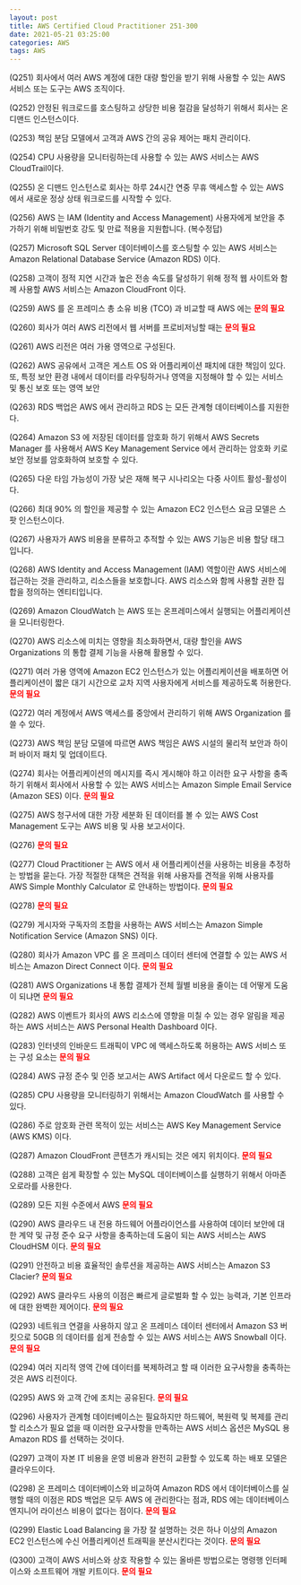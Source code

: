```yaml
---
layout: post
title: AWS Certified Cloud Practitioner 251-300
date: 2021-05-21 03:25:00
categories: AWS
tags: AWS
---
```


(Q251) 회사에서 여러 AWS 계정에 대한 대량 할인을 받기 위해 사용할 수 있는 AWS 서비스 또는 도구는 AWS 조직이다.

(Q252) 안정된 워크로드를 호스팅하고 상당한 비용 절감을 달성하기 위해서 회사는 온 디맨드 인스턴스이다.

(Q253) 책임 분담 모델에서 고객과 AWS 간의 공유 제어는 패치 관리이다.

(Q254) CPU 사용량을 모니터링하는데 사용할 수 있는 AWS 서비스는 AWS CloudTrail이다.

(Q255) 온 디맨드 인스턴스로 회사는 하루 24시간 연중 무휴 액세스할 수 있는 AWS 에서 새로운 정상 상태 워크로드를 시작할 수 있다.

(Q256) AWS 는 IAM (Identity and Access Management) 사용자에게 보안을 추가하기 위해 비밀번호 강도 및 만료 적용을 지원합니다. (복수정답)

(Q257) Microsoft SQL Server 데이터베이스를 호스팅할 수 있는 AWS 서비스는 Amazon Relational Database Service (Amazon RDS) 이다.

(Q258) 고객이 정적 지연 시간과 높은 전송 속도를 달성하기 위해 정적 웹 사이트와 함께 사용할 AWS 서비스는 Amazon CloudFront 이다.

(Q259) AWS 를 온 프레미스 총 소유 비용 (TCO) 과 비교할 때 AWS 에는 <b style="color: red;">문의 필요</b>

(Q260) 회사가 여러 AWS 리전에서 웹 서버를 프로비저닝할 때는 <b style="color: red;">문의 필요</b>

(Q261) AWS 리전은 여러 가용 영역으로 구성된다.

(Q262) AWS 공유에서 고객은 게스트 OS 와 어플리케이션 패치에 대한 책임이 있다. 또, 특정 보안 환경 내에서 데이터를 라우팅하거나 영역을 지정해야 할 수 있는 서비스 및 통신 보호 또는 영역 보안

(Q263) RDS 백업은 AWS 에서 관리하고 RDS 는 모든 관계형 데이터베이스를 지원한다.

(Q264) Amazon S3 에 저장된 데이터를 암호화 하기 위해서 AWS Secrets Manager 를 사용해서 AWS Key Management Service 에서 관리하는 암호화 키로 보안 정보를 암호화하여 보호할 수 있다.

(Q265) 다운 타임 가능성이 가장 낮은 재해 복구 시나리오는 다중 사이트 활성-활성이다.

(Q266) 최대 90% 의 할인을 제공할 수 있는 Amazon EC2 인스턴스 요금 모델은 스팟 인스턴스이다.

(Q267) 사용자가 AWS 비용을 분류하고 추적할 수 있는 AWS 기능은 비용 할당 태그입니다.

(Q268) AWS Identity and Access Management (IAM) 역할이란 AWS 서비스에 접근하는 것을 관리하고, 리소스들을 보호합니다. AWS 리소스와 함께 사용할 권한 집합을 정의하는 엔티티입니다.

(Q269) Amazon CloudWatch 는 AWS 또는 온프레미스에서 실행되는 어플리케이션을 모니터링한다.

(Q270) AWS 리소스에 미치는 영향을 최소화하면서, 대량 할인을 AWS Organizations 의 통합 결제 기능을 사용해 활용할 수 있다.

(Q271) 여러 가용 영역에 Amazon EC2 인스턴스가 있는 어플리케이션을 배포하면 어플리케이션이 짧은 대기 시간으로 교차 지역 사용자에게 서비스를 제공하도록 허용한다. <b style="color: red;">문의 필요</b>

(Q272) 여러 계정에서 AWS 액세스를 중앙에서 관리하기 위해 AWS Organization 를 쓸 수 있다.

(Q273) AWS 책임 분담 모델에 따르면 AWS 책임은 AWS 시설의 물리적 보안과 하이퍼 바이저 패치 및 업데이트다.

(Q274) 회사는 어플리케이션의 메시지를 즉시 게시해야 하고 이러한 요구 사항을 충족하기 위해서 회사에서 사용할 수 있는 AWS 서비스는 Amazon Simple Email Service (Amazon SES) 이다. <b style="color: red;">문의 필요</b>

(Q275) AWS 청구서에 대한 가장 세분화 된 데이터를 볼 수 있는 AWS Cost Management 도구는 AWS 비용 및 사용 보고서이다.

(Q276) <b style="color: red;">문의 필요</b>

(Q277) Cloud Practitioner 는 AWS 에서 새 어플리케이션을 사용하는 비용을 추정하는 방법을 묻는다. 가장 적절한 대책은 견적을 위해 사용자를 견적을 위해 사용자를 AWS Simple Monthly Calculator 로 안내하는 방법이다. <b style="color: red;">문의 필요</b>

(Q278) <b style="color: red;">문의 필요</b>

(Q279) 게시자와 구독자의 조합을 사용하는 AWS 서비스는 Amazon Simple Notification Service (Amazon SNS) 이다.

(Q280) 회사가 Amazon VPC 를 온 프레미스 데이터 센터에 연결할 수 있는 AWS 서비스는 Amazon Direct Connect 이다. <b style="color: red;">문의 필요</b>

(Q281) AWS Organizations 내 통합 결제가 전체 월별 비용을 줄이는 데 어떻게 도움이 되냐면 <b style="color: red;">문의 필요</b>

(Q282) AWS 이벤트가 회사의 AWS 리소스에 영향을 미칠 수 있는 경우 알림을 제공하는 AWS 서비스는 AWS Personal Health Dashboard 이다.

(Q283) 인터넷의 인바운드 트래픽이 VPC 에 액세스하도록 허용하는 AWS 서비스 또는 구성 요소는 <b style="color: red;">문의 필요</b>

(Q284) AWS 규정 준수 및 인증 보고서는 AWS Artifact 에서 다운로드 할 수 있다.

(Q285) CPU 사용량을 모니터링하기 위해서는 Amazon CloudWatch 를 사용할 수 있다.

(Q286) 주로 암호화 관련 목적이 있는 서비스는 AWS Key Management Service (AWS KMS) 이다.

(Q287) Amazon CloudFront 콘텐츠가 캐시되는 것은 에지 위치이다. <b style="color: red;">문의 필요</b>

(Q288) 고객은 쉽게 확장할 수 있는 MySQL 데이터베이스를 실행하기 위해서 아마존 오로라를 사용한다.

(Q289) 모든 지원 수준에서 AWS <b style="color: red;">문의 필요</b>

(Q290) AWS 클라우드 내 전용 하드웨어 어플라이언스를 사용하여 데이터 보안에 대한 계약 및 규정 준수 요구 사항을 충족하는데 도움이 되는 AWS 서비스는 AWS CloudHSM 이다. <b style="color: red;">문의 필요</b>

(Q291) 안전하고 비용 효율적인 솔루션을 제공하는 AWS 서비스는 Amazon S3 Clacier? <b style="color: red;">문의 필요</b>

(Q292) AWS 클라우드 사용의 이점은 빠르게 글로벌화 할 수 있는 능력과, 기본 인프라에 대한 완벽한 제어이다. <b style="color: red;">문의 필요</b>

(Q293) 네트워크 연결을 사용하지 않고 온 프레미스 데이터 센터에서 Amazon S3 버킷으로 50GB 의 데이터를 쉽게 전송할 수 있는 AWS 서비스는 AWS Snowball 이다. <b style="color: red;">문의 필요</b>

(Q294) 여러 지리적 영역 간에 데이터를 복제하려고 할 때 이러한 요구사항을 충족하는 것은 AWS 리전이다.

(Q295) AWS 와 고객 간에 조치는 공유된다. <b style="color: red;">문의 필요</b>

(Q296) 사용자가 관계형 데이터베이스는 필요하지만 하드웨어, 복원력 및 복제를 관리할 리소스가 필요 없을 때 이러한 요구사항을 만족하는 AWS 서비스 옵션은 MySQL 용 Amazon RDS 를 선택하는 것이다.

(Q297) 고객이 자본 IT 비용을 운영 비용과 완전히 교환할 수 있도록 하는 배포 모델은 클라우드이다.

(Q298) 온 프레미스 데이터베이스와 비교하여 Amazon RDS 에서 데이터베이스를 실행할 때의 이점은 RDS 백업은 모두 AWS 에 관리한다는 점과, RDS 에는 데이터베이스 엔지니어 라이선스 비용이 없다는 점이다. <b style="color: red;">문의 필요</b>

(Q299) Elastic Load Balancing 을 가장 잘 설명하는 것은 하나 이상의 Amazon EC2 인스턴스에 수신 어플리케이션 트래픽을 분산시킨다는 것이다. <b style="color: red;">문의 필요</b>

(Q300) 고객이 AWS 서비스와 상호 작용할 수 있는 올바른 방법으로는 명령행 인터페이스와 소프트웨어 개발 키트이다. <b style="color: red;">문의 필요</b>